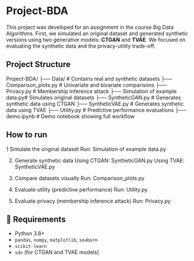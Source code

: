 # Project-BDA


This project was developed for an assignment in the course Big Data Algorithms. First, we simulated an original dataset and generated synthetic versions using two generative models: **CTGAN** and **TVAE**. We focused on evaluating the synthetic data and the privacy-utility trade-off. 

## Project Structure
Project-BDA/
├── Data/ # Contains real and synthetic datasets
├── Comparison_plots.py # Univariate and bivariate comparisons
├── Privacy.py # Membership inference attack
├── Simulation of example data.py# Simulates original datasets
├── SyntheticGAN.py # Generates synthetic data using CTGAN
├── SyntheticVAE.py # Generates synthetic data using TVAE
├── Utility.py # Predictive performance evaluations
├── demo.ipynb # Demo notebook showing full workflow

## How to run

1 Simulate the original dataset
  Run: Simulation of example data.py

2. Generate synthetic data
  Using CTGAN: SyntheticGAN.py
  Using TVAE: SyntheticVAE.py

3. Compare datasets visually
  Run: Comparison_plots.py

4. Evaluate utility (predictive performance)
  Run: Utility.py

5. Evaluate privacy (membership inference attack)
  Run: Privacy.py

## 🔧 Requirements

- Python 3.8+
- `pandas`, `numpy`, `matplotlib`, `seaborn`
- `scikit-learn`
- `sdv` (for CTGAN and TVAE models)
